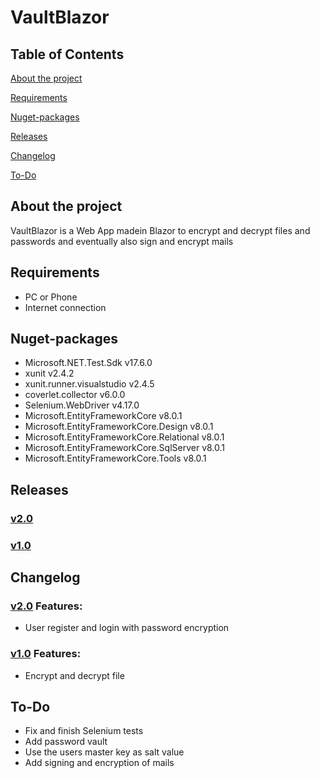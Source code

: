 # VaultBlazor

## Table of Contents
[About the project](#about-the-project)

[Requirements](#requirements)

[Nuget-packages](#nuget-packages)

[Releases](#releases)

[Changelog](#changelog)

[To-Do](#to-do)

## About the project
VaultBlazor is a Web App madein Blazor to encrypt and decrypt files and passwords and eventually also sign and encrypt mails

## Requirements
* PC or Phone
* Internet connection

## Nuget-packages
* Microsoft.NET.Test.Sdk v17.6.0
* xunit v2.4.2
* xunit.runner.visualstudio v2.4.5
* coverlet.collector v6.0.0
* Selenium.WebDriver v4.17.0
* Microsoft.EntityFrameworkCore v8.0.1
* Microsoft.EntityFrameworkCore.Design v8.0.1
* Microsoft.EntityFrameworkCore.Relational v8.0.1
* Microsoft.EntityFrameworkCore.SqlServer v8.0.1
* Microsoft.EntityFrameworkCore.Tools v8.0.1

## Releases
### [v2.0](https://github.com/eliasna1040/VaultBlazor/tree/v2.0)
### [v1.0](https://github.com/eliasna1040/VaultBlazor/tree/v1.0)

## Changelog
### [v2.0](https://github.com/eliasna1040/VaultBlazor/tree/v2.0) Features:
* User register and login with password encryption
### [v1.0](https://github.com/eliasna1040/VaultBlazor/tree/v1.0) Features:
* Encrypt and decrypt file

## To-Do
* Fix and finish Selenium tests
* Add password vault
* Use the users master key as salt value
* Add signing and encryption of mails

